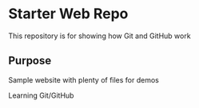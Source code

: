# Starter Web Repo

This repository is for showing how Git and GitHub work

## Purpose

Sample website with plenty of files for demos

Learning Git/GitHub 
